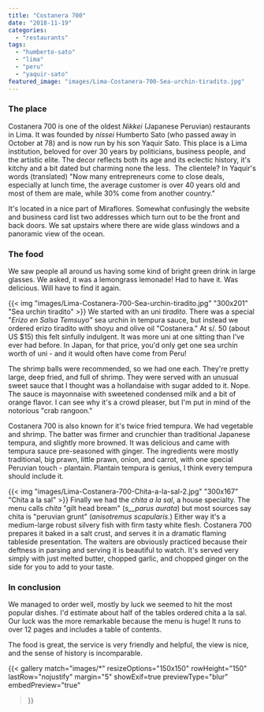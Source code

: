 ```yaml
---
title: "Costanera 700"
date: "2018-11-19"
categories: 
  - "restaurants"
tags: 
  - "humberto-sato"
  - "lima"
  - "peru"
  - "yaquir-sato"
featured_image: "images/Lima-Costanera-700-Sea-urchin-tiradito.jpg"
---
```

### The place

Costanera 700 is one of the oldest _Nikkei_ (Japanese
Peruvian) restaurants in Lima. It was founded by _nissei_ Humberto
Sato (who passed away in October at 78) and is now run by his son
Yaquir Sato. This place is a Lima institution, beloved for over 30
years by politicians, business people, and the artistic elite. The
decor reflects both its age and its eclectic history, it's kitchy and
a bit dated but charming none the less.  The clientele? In Yaquir's
words (translated) "Now many entrepreneurs come to close deals,
especially at lunch time, the average customer is over 40 years old
and most of them are male, while 30% come from another country."

It's located in a nice part of Miraflores. Somewhat confusingly the
website and business card list two addresses which turn out to be the
front and back doors. We sat upstairs where there are wide glass
windows and a panoramic view of the ocean.

### The food

We saw people all around us having some kind of bright green drink in
large glasses. We asked, it was a lemongrass lemonade! Had to have
it. Was delicious. Will have to find it again.

{{< img "images/Lima-Costanera-700-Sea-urchin-tiradito.jpg" "300x201" "Sea urchin tiradito" >}}
We started with an uni _tiradito._ There was a special "_Erizo en
Salsa Temsuyo"_ sea urchin in tempura sauce, but instead we ordered
erizo tiradito with shoyu and olive oil "Costanera." At s/. 50 (about
US $15) this felt sinfully indulgent. It was more uni at one sitting
than I've ever had before. In Japan, for that price, you'd only get
one sea urchin worth of uni - and it would often have come from Peru!

The shrimp balls were recommended, so we had one each. They're pretty
large, deep fried, and full of shrimp. They were served with an
unusual sweet sauce that I thought was a hollandaise with sugar added
to it. Nope. The sauce is mayonnaise with sweetened condensed milk and
a bit of orange flavor. I can see why it's a crowd pleaser, but I'm
put in mind of the notorious "crab rangoon."

Costanera 700 is also known for it's twice fried tempura. We had
vegetable and shrimp. The batter was firmer and crunchier than
traditional Japanese tempura, and slightly more browned. It was
delicious and came with tempura sauce pre-seasoned with ginger. The
ingredients were mostly traditional, big prawn, little prawn, onion,
and carrot, with one special Peruvian touch - plantain. Plantain
tempura is genius, I think every tempura should include it.

{{< img "images/Lima-Costanera-700-Chita-a-la-sal-2.jpg" "300x167" "Chita a la sal" >}}
Finally we had the _chita a la sal_, a house specialty. The menu
calls _chita_ "gilt head bream" (_s__parus aurata_) but most sources
say chita is "peruvian grunt" (_anisotremus scapularis._) Either way
it's a medium-large robust silvery fish with firm tasty white
flesh. Costanera 700 prepares it baked in a salt crust, and serves it
in a dramatic flaming tableside presentation. The waiters are
obviously practiced because their deftness in parsing and serving it
is beautiful to watch. It's served very simply with just melted
butter, chopped garlic, and chopped ginger on the side for you to add
to your taste.

### In conclusion

We managed to order well, mostly by luck we seemed to hit the most
popular dishes. I'd estimate about half of the tables ordered chita a
la sal. Our luck was the more remarkable because the menu is huge! It
runs to over 12 pages and includes a table of contents.

The food is great, the service is very friendly and helpful, the view
is nice, and the sense of history is incomparable.

{{< gallery
       match="images/*"
       resizeOptions="150x150"
       rowHeight="150"
       lastRow="nojustify"
       margin="5"
       showExif=true
       previewType="blur"
       embedPreview="true"
>}}
